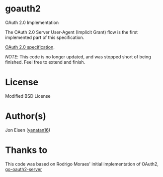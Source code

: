 goauth2
=======

OAuth 2.0 Implementation

The OAuth 2.0 Server User-Agent (Implicit Grant) flow is the first implemented part of this specification.

[OAuth 2.0 specification](http://oauth.net/2/).

_NOTE_: This code is no longer updated, and was stopped short of being finished. Feel free to extend and finish.

License
=======
Modified BSD License

Author(s)
======
Jon Eisen ([yanatan16](http://github.com/yanatan16))

Thanks to
=========
This code was based on Rodrigo Moraes' initial implementation of OAuth2, 
[go-oauth2-server](https://github.com/moraes/go-oauth2-server)
